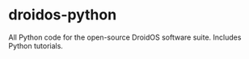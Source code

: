 # droidos-python
All Python code for the open-source DroidOS software suite. Includes Python tutorials.
